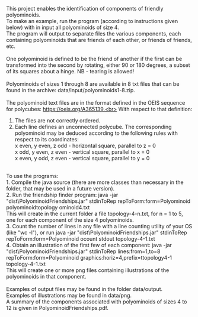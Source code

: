 This project enables the identification of components of friendly polyominoids.<br/>
To make an example, run the program (according to instructions given below) with in input all polyominoids of size 4.<br/>
The program will output to separate files the various components, each containing polyominoids that are friends of each other, or friends of friends, etc.<br/>
<br/>
One polyominoid is defined to be the friend of another if the first can be transformed into the second by rotating, either 90 or 180 degrees, a subset of its squares about a hinge. NB - tearing is allowed!<br/>
<br/>
Polyominoids of sizes 1 through 8 are available in 8 txt files that can be found in the archive: data/input/polyominoids1-8.zip.<br/>
<br/>
The polyominoid text files are in the format defined in the OEIS sequence for polycubes: https://oeis.org/A365139.<br>
With respect to that definition:<br/>
1. The files are not correctly ordered.<br/>
2. Each line defines an unconnected polycube. The corresponding polyominoid may be deduced according to the following rules with respect to its coordinates:<br/>
x even, y even, z odd - horizontal square, parallel to z = 0<br/>
x odd, y even, z even - vertical square, parallel to x = 0<br/>
x even, y odd, z even - vertical square, parallel to y = 0<br/>
<br/>
To use the programs:<br/>
1. Compile the java source (there are more classes than necessary in the folder, that may be used in a future version). <br/>
2. Run the friendship finder program: java -jar "dist\PolyominoidFriendships.jar" stdinToRep repToForm:form=Polyominoid polyominoidtopology ominoid4.txt<br/> This will create in the current folder a file topology-4-n.txt, for n = 1 to 5, one for each component of the size 4 polyominoids.<br/>
3. Count the number of lines in any file with a line counting utility of your OS (like "wc -l"), or run java -jar "dist\PolyominoidFriendships.jar" stdinToRep  repToForm:form=Polyominoid ocount stdout topology-4-1.txt<br/>
4. Obtain an illustration of the first few of each component: java -jar "dist\PolyominoidFriendships.jar" stdinToRep lines:from=1,to=8 repToForm:form=Polyominoid graphics:horiz=4,prefix=ttopology4-1 topology-4-1.txt<br/>This will create one or more png files containing illustrations of the polyominoids in that component.<br/>
<br/>
Examples of output files may be found in the folder data/output.<br/>
Examples of illustrations may be found in data/png.<br/>
A summary of the components associated with polyominoids of sizes 4 to 12 is given in PolyominoidFriendships.pdf.

